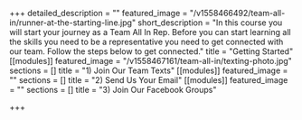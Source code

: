 +++
detailed_description = ""
featured_image = "/v1558466492/team-all-in/runner-at-the-starting-line.jpg"
short_description = "In this course you will start your journey as a Team All In Rep. Before you can start learning all the skills you need to be a representative you need to get connected with our team. Follow the steps below to get connected."
title = "Getting Started"
[[modules]]
featured_image = "/v1558467161/team-all-in/texting-photo.jpg"
sections = []
title = "1) Join Our Team Texts"
[[modules]]
featured_image = ""
sections = []
title = "2) Send Us Your Email"
[[modules]]
featured_image = ""
sections = []
title = "3) Join Our Facebook Groups"

+++
